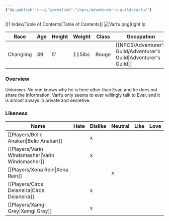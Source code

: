```yaml
---
{"dg-publish":true,"permalink":"/npcs/adventurer-s-guild/varfu/"}
---
```


[[1 Index/Table of Contents\|Table of Contents]]
![Varfu.png|right lp](/img/user/Z_Attachments/Varfu.png)

| Race      | Age | Height | Weight | Class | Occupation             | Allignment  | Pronouns | Gender |
| --------- | --- | ------ | ------ | ----- | ---------------------- | ----------- | -------- | ------ |
| Changling | 39  | 5'     | 115lbs | Rouge | [[NPCS/Adventurer's Guild/Adventurer's Guild\|Adventurer's Guild]] | Lawful Evil | He/Him   | Male   |
### Overview
  Unknown. No one knows why he is here other than Evar, and he does not share the information. Varfu only seems to ever willingly talk to Evar, and it is almost always in private and secretive.

### Likeness

| Name                  | Hate | Dislike | Neutral | Like | Love |
| --------------------- | ---- | ------- | ------- | ---- | ---- |
| [[Players/Belic Anakari\|Belic Anakari]]     |      | x       |         |      |      |
| [[Players/Varin Windsmasher\|Varin Windsmasher]] |      | x       |         |      |      |
| [[Players/Xena Rein\|Xena Rein]]         |      |         | x       |      |      |
| [[Players/Circe Deianeira\|Circe Deianeira]]   |      | x       |         |      |      |
| [[Players/Xamgi Grey\|Xamgi Grey]]        |      | x       |         |      |      |
